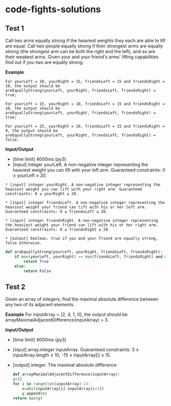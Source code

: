 # code-fights-solutions
 ## Test 1
Call two arms equally strong if the heaviest weights they each are able to lift are equal.
Call two people equally strong if their strongest arms are equally strong (the strongest arm can be both the right and the left), and so are their weakest arms.
Given your and your friend's arms' lifting capabilities find out if you two are equally strong.

**Example**

    For yourLeft = 10, yourRight = 15, friendsLeft = 15 and friendsRight = 10, the output should be
    areEquallyStrong(yourLeft, yourRight, friendsLeft, friendsRight) = true;
    
    For yourLeft = 15, yourRight = 10, friendsLeft = 15 and friendsRight = 10, the output should be
    areEquallyStrong(yourLeft, yourRight, friendsLeft, friendsRight) = true;
    
    For yourLeft = 15, yourRight = 10, friendsLeft = 15 and friendsRight = 9, the output should be
    areEquallyStrong(yourLeft, yourRight, friendsLeft, friendsRight) = false.

**Input/Output**
   * [time limit] 4000ms (py3)
   * [input] integer yourLeft. A non-negative integer representing the heaviest weight you can lift with your left arm. Guaranteed constraints: 0 ≤ yourLeft ≤ 20.

    * [input] integer yourRight. A non-negative integer representing the heaviest weight you can lift with your right arm. Guaranteed constraints: 0 ≤ yourRight ≤ 20.

    * [input] integer friendsLeft. A non-negative integer representing the heaviest weight your friend can lift with his or her left arm. Guaranteed constraints: 0 ≤ friendsLeft ≤ 20.

    * [input] integer friendsRight. A non-negative integer representing the heaviest weight your friend can lift with his or her right arm. Guaranteed constraints: 0 ≤ friendsRight ≤ 20.

    * [output] boolean. true if you and your friend are equally strong, false otherwise.


```python
def areEquallyStrong(yourLeft, yourRight, friendsLeft, friendsRight):
    if max(yourLeft, yourRight) == max(friendsLeft, friendsRight) and min(yourLeft, yourRight) == min(friendsLeft, friendsRight):
        return True
    else:
        return False
 ```       
    
      
## Test 2
Given an array of integers, find the maximal absolute difference between any two of its adjacent elements.

**Example**
For inputArray = [2, 4, 1, 0], the output should be arrayMaximalAdjacentDifference(inputArray) = 3.

**Input/Output**

 * [time limit] 4000ms (py3)

 * [input] array.integer inputArray. Guaranteed constraints: 3 ≤ inputArray.length ≤ 10, -15 ≤ inputArray[i] ≤ 15.

 * [output] integer. The maximal absolute difference
    
    ```python
    def arrayMaximalAdjacentDifference(inputArray):
    y=[]
    for i in range(len(inputArray)-1):
        x=abs(inputArray[i]-inputArray[i+1])
        y.append(x)
    return max(y)

   
